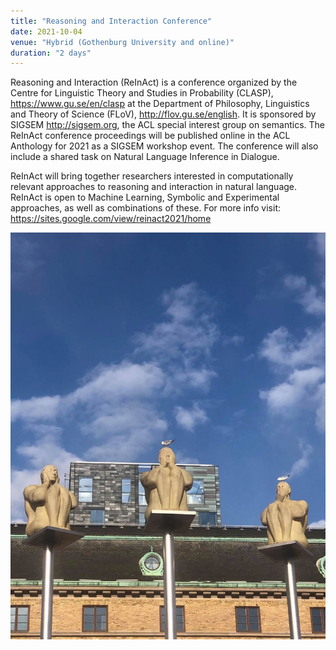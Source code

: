 ```yaml
---
title: "Reasoning and Interaction Conference"
date: 2021-10-04
venue: "Hybrid (Gothenburg University and online)"
duration: "2 days"
---
```


Reasoning and Interaction (ReInAct) is a conference organized by the Centre for Linguistic Theory and Studies in Probability (CLASP), https://www.gu.se/en/clasp at the Department of Philosophy, Linguistics and Theory of Science (FLoV), http://flov.gu.se/english.  It is sponsored by SIGSEM http://sigsem.org, the ACL special interest group on semantics. The ReInAct conference proceedings will be published online in the ACL Anthology for 2021 as a SIGSEM workshop event. The conference will also include a shared task on Natural Language Inference in Dialogue. 

ReInAct will bring together researchers interested in computationally relevant approaches to reasoning and interaction in natural language. ReInAct is open to Machine Learning, Symbolic and Experimental approaches, as well as combinations of these. For more info visit: https://sites.google.com/view/reinact2021/home

![ReInAct](./reinact.jpeg)
